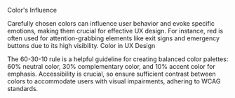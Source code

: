 Color's Influence

Carefully chosen colors can influence user behavior and evoke specific emotions, making them crucial for effective UX design.
For instance, red is often used for attention-grabbing elements like exit signs and emergency buttons due to its high visibility.
Color in UX Design

The 60-30-10 rule is a helpful guideline for creating balanced color palettes: 60% neutral color, 30% complementary color, and 10% accent color for emphasis.
Accessibility is crucial, so ensure sufficient contrast between colors to accommodate users with visual impairments, adhering to WCAG standards.